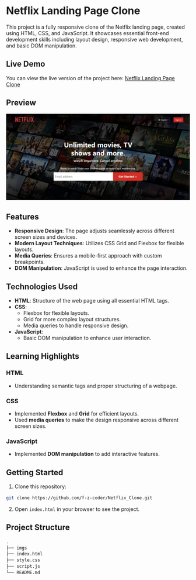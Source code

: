 # Netflix Landing Page Clone

This project is a fully responsive clone of the Netflix landing page, created using HTML, CSS, and JavaScript. It showcases essential front-end development skills including layout design, responsive web development, and basic DOM manipulation.

## Live Demo
You can view the live version of the project here: [Netflix Landing Page Clone](https://net-landing-page.netlify.app/)

## Preview

![Netflix Landing Page Preview](https://github.com/f-z-coder/Netflix_Clone/blob/master/imgs/preview.png)

## Features

- **Responsive Design**: The page adjusts seamlessly across different screen sizes and devices.
- **Modern Layout Techniques**: Utilizes CSS Grid and Flexbox for flexible layouts.
- **Media Queries**: Ensures a mobile-first approach with custom breakpoints.
- **DOM Manipulation**: JavaScript is used to enhance the page interaction.

## Technologies Used

- **HTML**: Structure of the web page using all essential HTML tags.
- **CSS**:
  - Flexbox for flexible layouts.
  - Grid for more complex layout structures.
  - Media queries to handle responsive design.
- **JavaScript**:
  - Basic DOM manipulation to enhance user interaction.

## Learning Highlights

### HTML
- Understanding semantic tags and proper structuring of a webpage.

### CSS
- Implemented **Flexbox** and **Grid** for efficient layouts.
- Used **media queries** to make the design responsive across different screen sizes.

### JavaScript
- Implemented **DOM manipulation** to add interactive features.

## Getting Started

1. Clone this repository:

```bash
git clone https://github.com/f-z-coder/Netflix_Clone.git
```

2. Open `index.html` in your browser to see the project.

## Project Structure

```bash
.
├── imgs
├── index.html
├── style.css
├── script.js
└── README.md
```

